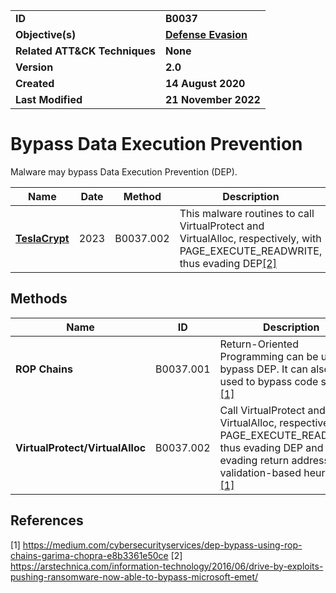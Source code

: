 <table>
<tr>
<td><b>ID</b></td>
<td><b>B0037</b></td>
</tr>
<tr>
<td><b>Objective(s)</b></td>
<td><b><a href="../defense-evasion">Defense Evasion</a></b></td>
</tr>
<tr>
<td><b>Related ATT&CK Techniques</b></td>
<td><b>None</b></td>
</tr>
<tr>
<td><b>Version</b></td>
<td><b>2.0</b></td>
</tr>
<tr>
<td><b>Created</b></td>
<td><b>14 August 2020</b></td>
</tr>
<tr>
<td><b>Last Modified</b></td>
<td><b>21 November 2022</b></td>
</tr>
</table>


# Bypass Data Execution Prevention

Malware may bypass Data Execution Prevention (DEP).

Name|Date|Method|Description|
|---|---|---|---|
|[**TeslaCrypt**](../xample-malware/)|2023|B0037.002|This malware routines to call VirtualProtect and VirtualAlloc, respectively, with PAGE_EXECUTE_READWRITE, thus evading DEP[[2]](#2)|

## Methods

|Name|ID|Description|
|---|---|---|
|**ROP Chains**|B0037.001|Return-Oriented Programming can be used to bypass DEP. It can also be used to bypass code signing. [[1]](#1)|
|**VirtualProtect/VirtualAlloc**|B0037.002|Call VirtualProtect and VirtualAlloc, respectively, with PAGE_EXECUTE_READWRITE, thus evading DEP and evading return address validation-based heuristics. [[1]](#1)|

## References

<a name="1">[1]</a> https://medium.com/cybersecurityservices/dep-bypass-using-rop-chains-garima-chopra-e8b3361e50ce
<a name="2">[2]</a> https://arstechnica.com/information-technology/2016/06/drive-by-exploits-pushing-ransomware-now-able-to-bypass-microsoft-emet/
